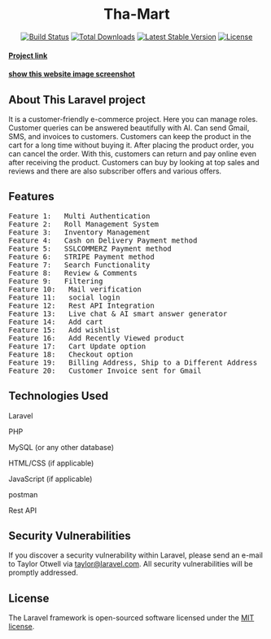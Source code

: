 <h1 align="center">Tha-Mart</h1>

<p align="center">
<a href="https://github.com/laravel/framework/actions"><img src="https://github.com/laravel/framework/workflows/tests/badge.svg" alt="Build Status"></a>
<a href="https://packagist.org/packages/laravel/framework"><img src="https://img.shields.io/packagist/dt/laravel/framework" alt="Total Downloads"></a>
<a href="https://packagist.org/packages/laravel/framework"><img src="https://img.shields.io/packagist/v/laravel/framework" alt="Latest Stable Version"></a>
<a href="https://packagist.org/packages/laravel/framework"><img src="https://img.shields.io/packagist/l/laravel/framework" alt="License"></a>
</p>




<h4><a href="https://github.com/Sajib-dev1/The-Mart/tree/master" target="_blank">Project link</a></h4>
<h4><a href="https://drive.google.com/drive/u/0/folders/1F9sdS5lFVETJFXaOfFSkpXNq_jG5XLEF" target="_blank">show this website image screenshot</a></h4>

## About This Laravel project

It is a customer-friendly e-commerce project. Here you can manage roles. Customer queries can be answered beautifully with AI. Can send Gmail, SMS, and invoices to customers. Customers can keep the product in the cart for a long time without buying it. After placing the product order, you can cancel the order. With this, customers can return and pay online even after receiving the product. Customers can buy by looking at top sales and reviews and there are also subscriber offers and various offers.


## Features

<pre>
Feature 1: &nbsp; Multi Authentication                                      Feature 21: &nbsp; Customer SMS sent for Mobile
Feature 2: &nbsp; Roll Management System                                    Feature 22: &nbsp; Admin Order cancel option
Feature 3: &nbsp; Inventory Management                                      Feature 23: &nbsp; Customer Order cancel option
Feature 4: &nbsp; Cash on Delivery Payment method                           Feature 24: &nbsp; Customer Order return option
Feature 5: &nbsp; SSLCOMMERZ Payment method                                 Feature 25: &nbsp; A lot of users.
Feature 6: &nbsp; STRIPE Payment method                                     Feature 26: &nbsp; Category option (Add, Edit,soft-delete, restore, permanent delete
Feature 7: &nbsp; Search Functionality                                      Feature 27: &nbsp; Subcategory option (Add, Edit,soft-delete, restore, permanent delete
Feature 8: &nbsp; Review & Comments                                         Feature 28: &nbsp; Brand option (Add, Edit,soft-delete, restore, permanent delete & more future
Feature 9: &nbsp; Filtering                                                 Feature 29: &nbsp; Product unlimited store, product control & inventory add product, product store increment, decrement
Feature 10: &nbsp; Mail verification                                        Feature 30: &nbsp; Product tag search tag Waze product search, product color size edit
Feature 11: &nbsp; social login                                             Feature 31: &nbsp; Category, subcategory, brand-wise product view
Feature 12: &nbsp; Rest API Integration                                     Feature 32: &nbsp; add a dynamic delivery charge
Feature 13: &nbsp; Live chat & AI smart answer generator                    Feature 33: &nbsp; add a dynamic coupon add
Feature 14: &nbsp; Add cart                                                 Feature 34: &nbsp; add a dynamic coupon add
Feature 15: &nbsp; Add wishlist                                             Feature 35: &nbsp; add a dynamic banner & banner product show  
Feature 16: &nbsp; Add Recently Viewed product                              Feature 36: &nbsp; Upcoming offer product store
Feature 17: &nbsp; Cart Update option                                       Feature 37: &nbsp; discount offer product store
Feature 18: &nbsp; Checkout option                                          Feature 38: &nbsp; Special discount for subscribers
Feature 19: &nbsp; Billing Address, Ship to a Different Address             Feature 39: &nbsp; Does anyone report for my side
Feature 20: &nbsp; Customer Invoice sent for Gmail    
</pre>

## Technologies Used

<p>Laravel</p>
<p>PHP</p>
<p>MySQL (or any other database)</p>
<p>HTML/CSS (if applicable)</p>
<p>JavaScript (if applicable)</p>
<p>postman</p>
<p>Rest API</p>

## Security Vulnerabilities

If you discover a security vulnerability within Laravel, please send an e-mail to Taylor Otwell via [taylor@laravel.com](mailto:taylor@laravel.com). All security vulnerabilities will be promptly addressed.

## License

The Laravel framework is open-sourced software licensed under the [MIT license](https://opensource.org/licenses/MIT).
